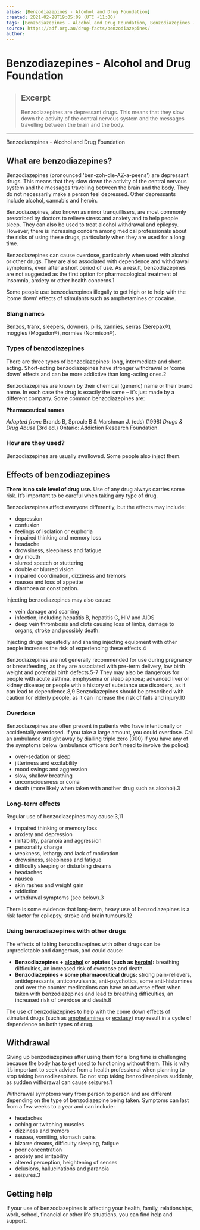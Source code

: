 ```yaml
---
alias: [Benzodiazepines - Alcohol and Drug Foundation]
created: 2021-02-28T19:05:09 (UTC +11:00)
tags: [Benzodiazepines - Alcohol and Drug Foundation, Benzodiazepines - Alcohol and Drug Foundation]
source: https://adf.org.au/drug-facts/benzodiazepines/
author: 
---
```


# Benzodiazepines - Alcohol and Drug Foundation

> ## Excerpt
> Benzodiazepines are depressant drugs. This means that they slow down the activity of the central nervous system and the messages travelling between the brain and the body.

---

Benzodiazepines - Alcohol and Drug Foundation
## What are benzodiazepines?

Benzodiazepines (pronounced 'ben-zoh-die-AZ-a-peens') are depressant drugs. This means that they slow down the activity of the central nervous system and the messages travelling between the brain and the body. They do not necessarily make a person feel depressed. Other depressants include alcohol, cannabis and heroin.

Benzodiazepines, also known as minor tranquillisers, are most commonly prescribed by doctors to relieve stress and anxiety and to help people sleep. They can also be used to treat alcohol withdrawal and epilepsy. However, there is increasing concern among medical professionals about the risks of using these drugs, particularly when they are used for a long time.

Benzodiazepines can cause overdose, particularly when used with alcohol or other drugs. They are also associated with dependence and withdrawal symptoms, even after a short period of use. As a result, benzodiazepines are not suggested as the first option for pharmacological treatment of insomnia, anxiety or other health concerns.1

Some people use benzodiazepines illegally to get high or to help with the ‘come down’ effects of stimulants such as amphetamines or cocaine.

### Slang names

Benzos, tranx, sleepers, downers, pills, xannies, serras (Serepax®), moggies (Mogadon®), normies (Normison®).

### Types of benzodiazepines

There are three types of benzodiazepines: long, intermediate and short-acting. Short-acting benzodiazepines have stronger withdrawal or ‘come down’ effects and can be more addictive than long-acting ones.2

Benzodiazepines are known by their chemical (generic) name or their brand name. In each case the drug is exactly the same – it’s just made by a different company. Some common benzodiazepines are:

**Pharmaceutical names**

_Adapted from:_ Brands B, Sproule B & Marshman J. (eds) (1998) _Drugs & Drug Abuse_ (3rd ed.) Ontario: Addiction Research Foundation.

### How are they used?

Benzodiazepines are usually swallowed. Some people also inject them.

## Effects of benzodiazepines

**There is no safe level of drug use.** Use of any drug always carries some risk. It’s important to be careful when taking any type of drug.

Benzodiazepines affect everyone differently, but the effects may include:

-   depression
-   confusion
-   feelings of isolation or euphoria
-   impaired thinking and memory loss
-   headache
-   drowsiness, sleepiness and fatigue
-   dry mouth
-   slurred speech or stuttering
-   double or blurred vision
-   impaired coordination, dizziness and tremors
-   nausea and loss of appetite
-   diarrhoea or constipation.

Injecting benzodiazepines may also cause:

-   vein damage and scarring
-   infection, including hepatitis B, hepatitis C, HIV and AIDS
-   deep vein thrombosis and clots causing loss of limbs, damage to organs, stroke and possibly death.

Injecting drugs repeatedly and sharing injecting equipment with other people increases the risk of experiencing these effects.4

Benzodiazepines are not generally recommended for use during pregnancy or breastfeeding, as they are associated with pre-term delivery, low birth weight and potential birth defects.5-7 They may also be dangerous for people with acute asthma, emphysema or sleep apnoea; advanced liver or kidney disease; or people with a history of substance use disorders, as it can lead to dependence.8,9 Benzodiazepines should be prescribed with caution for elderly people, as it can increase the risk of falls and injury.10

### Overdose

Benzodiazepines are often present in patients who have intentionally or accidentally overdosed. If you take a large amount, you could overdose. Call an ambulance straight away by dialling triple zero (000) if you have any of the symptoms below (ambulance officers don’t need to involve the police):

-   over-sedation or sleep
-   jitteriness and excitability
-   mood swings and aggression
-   slow, shallow breathing
-   unconsciousness or coma
-   death (more likely when taken with another drug such as alcohol).3

### Long-term effects

Regular use of benzodiazepines may cause:3,11

-   impaired thinking or memory loss
-   anxiety and depression
-   irritability, paranoia and aggression
-   personality change
-   weakness, lethargy and lack of motivation
-   drowsiness, sleepiness and fatigue
-   difficulty sleeping or disturbing dreams
-   headaches
-   nausea
-   skin rashes and weight gain
-   addiction
-   withdrawal symptoms (see below).3

There is some evidence that long-term, heavy use of benzodiazepines is a risk factor for epilepsy, stroke and brain tumours.12

### Using benzodiazepines with other drugs

The effects of taking benzodiazepines with other drugs can be unpredictable and dangerous, and could cause:

-   **Benzodiazepines +** [**alcohol**](https://adf.org.au/drug-facts/alcohol/) **or opiates (such as** [**heroin**](https://adf.org.au/drug-facts/heroin/)**):** breathing difficulties, an increased risk of overdose and death.
-   **Benzodiazepines + some pharmaceutical drugs:** strong pain-relievers, antidepressants, anticonvulsants, anti-psychotics, some anti-histamines and over the counter medications can have an adverse effect when taken with benzodiazepines and lead to breathing difficulties, an increased risk of overdose and death.8

The use of benzodiazepines to help with the come down effects of stimulant drugs (such as [amphetamines](https://adf.org.au/drug-facts/amphetamines/) or [ecstasy](https://adf.org.au/drug-facts/mdma/)) may result in a cycle of dependence on both types of drug.

## Withdrawal

Giving up benzodiazepines after using them for a long time is challenging because the body has to get used to functioning without them. This is why it’s important to seek advice from a health professional when planning to stop taking benzodiazepines. Do not stop taking benzodiazepines suddenly, as sudden withdrawal can cause seizures.1

Withdrawal symptoms vary from person to person and are different depending on the type of benzodiazepine being taken. Symptoms can last from a few weeks to a year and can include:

-   headaches
-   aching or twitching muscles
-   dizziness and tremors
-   nausea, vomiting, stomach pains
-   bizarre dreams, difficulty sleeping, fatigue
-   poor concentration
-   anxiety and irritability
-   altered perception, heightening of senses
-   delusions, hallucinations and paranoia
-   seizures.3

## Getting help

If your use of benzodiazepines is affecting your health, family, relationships, work, school, financial or other life situations, you can find help and support.
